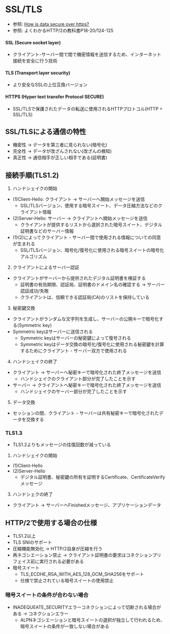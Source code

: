 # SSL/TLS
- 参照: [How is data secure over https?](https://blog.joshsoftware.com/2019/08/23/how-is-data-secure-over-https/)
- 参照: よくわかるHTTP/2の教科書P18-20/124-125

#### SSL (Secure socket layer)
- クライアント-サーバー間で間で機密情報を送信するため、インターネット接続を安全に行う技術

#### TLS (Transport layer security)
- より安全なSSLの上位互換バージョン

#### HTTPS (Hyper text transfer Protocol SECURE)
- SSL/TLSで保護されたデータの転送に使用されるHTTPプロトコル(HTTP + SSL/TLS)
## SSL/TLSによる通信の特性
- 機密性 -> データを第三者に見られない(暗号化)
- 完全性 -> データが改ざんされない(改ざんの検知)
- 真正性 -> 通信相手が正しい相手である(証明書)

## 接続手順(TLS1.2)
1. ハンドシェイクの開始
  - (1)Client-Hello: クライアント -> サーバーへ開始メッセージを送信
    - SSL/TLSバージョン、使用する暗号スイート、データ圧縮方法などのクライアント情報
  - (2)Server-Hello: サーバー -> クライアントへ開始メッセージを送信
    - クライアントが提供するリストから選択された暗号スイート、デジタル証明書などのサーバー情報
  - (1)(2)によってクライアント - サーバー間で使用される情報についての同意が生まれる
    - SSL/TLSバージョン、暗号化/復号化に使用される暗号スイートの暗号化アルゴリズム
2. クライアントによるサーバー認証
  - クライアントがサーバーから提供されたデジタル証明書を検証する
    - 証明書の有効期限、認証局、証明書のドメイン名の確認する -> サーバー認証成功/失敗
    - クライアントは、信頼できる認証局(CA)のリストを保持している
3. 秘密鍵交換
  - クライアントがランダムな文字列を生成し、サーバーの公開キーで暗号化する(Symmetric key)
  - Symmetric keyはサーバーに送信される
    - Symmetric keyはサーバーの秘密鍵によって復号される
    - Symmetric keyはデータ交換の暗号化/復号化に使用される秘密鍵を計算するためにクライアント - サーバー双方で使用される
4. ハンドシェイクの終了
  - クライアント -> サーバーへ秘密キーで暗号化された終了メッセージを送信
    - ハンドシェイクのクライアント部分が完了したことを示す
  - サーバー -> クライアントへ秘密キーで暗号化された終了メッセージを送信
    - ハンドシェイクのサーバー部分が完了したことを示す
5. データ交換
  - セッションの間、クライアント - サーバーは共有秘密キーで暗号化されたデータを交換する

### TLS1.3
- TLS1.2よりもメッセージの往復回数が減っている
1. ハンドシェイクの開始
  - (1)Client-Hello
  - (2)Server-Hello
    - デジタル証明書、秘密鍵の所有を証明するCertificate、CertificateVerifyメッセージ
3. ハンドシェクの終了
  - クライアント -> サーバーへFinishedメッセージ、アプリケーションデータ

## HTTP/2で使用する場合の仕様
- TLS1.2以上
- TLS SNIのサポート
- 圧縮機能無効化 -> HTTP/2自身が圧縮を行う
- 再ネゴシエーション禁止 -> クライアント証明書の要求はコネクションプリフェイス前に実行される必要がある
- 暗号スイート
  - TLS_ECDHE_RSA_WITH_AES_128_GCM_SHA256をサポート
  - 仕様で禁止されている暗号スイートの使用禁止

### 暗号スイートの条件が合わない場合
- INADEQUEATE_SECURITYエラーコネクションによって切断される場合がある -> コネクションエラー
  - ALPNネゴシエーションと暗号スイートの選択が独立して行われるため、
    暗号スイートの条件が一致しない場合がある
